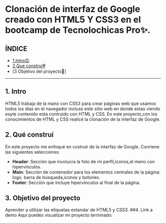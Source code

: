 # Clonación de interfaz de Google creado con HTML5 Y CSS3 en el bootcamp de Tecnolochicas Pro✨.
## ÍNDICE 
* [1.Intro😊](#)
* [2 Que construi💗](#)
* [3 Objetivo del proyecto🥇]
****
## 1. Intro
HTML5 trabaja de la mano con CSS3 para crear páginas web que usamos todos los días en el navegador incluso este sitio web en donde estas viendo esyte contenido esta contruido con HTML y CSS.
En este proyecto,con los conocimientos de HTML y CSS realicé la clonación de la interfaz de Google.
## 2. Qué construí
En este proyecto me enfoqué en costruír de la interfaz de Google. Conriene las siguientes selecciones:
* **Header**: Sección que involucra la foto de mi perfil,iconos,el menú con hipervínculos.
* **Main**: Sección de contenedor para los elementos centrales de la página: logo. barra de búsqueda,iconos y botones.
* **Footer**: Sección  que incluye hipervínculos al final de la página.
## 3. Objetivo del proyecto
Aprender a utilizar las etiquetas estandar de HTML5 y CSS3.
##4. Link a demo
Aquí puedes visualizar mi proyecto terminado: 


